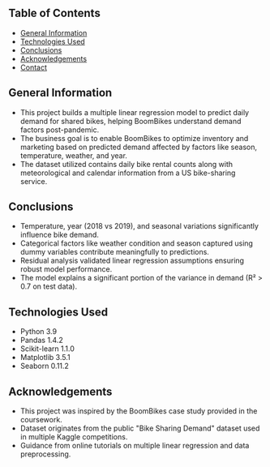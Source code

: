 ## Table of Contents
* [General Information](#general-information)
* [Technologies Used](#technologies-used)
* [Conclusions](#conclusions)
* [Acknowledgements](#acknowledgements)
* [Contact](#contact)

## General Information
- This project builds a multiple linear regression model to predict daily demand for shared bikes, helping BoomBikes understand demand factors post-pandemic.
- The business goal is to enable BoomBikes to optimize inventory and marketing based on predicted demand affected by factors like season, temperature, weather, and year.
- The dataset utilized contains daily bike rental counts along with meteorological and calendar information from a US bike-sharing service.

## Conclusions
- Temperature, year (2018 vs 2019), and seasonal variations significantly influence bike demand.
- Categorical factors like weather condition and season captured using dummy variables contribute meaningfully to predictions.
- Residual analysis validated linear regression assumptions ensuring robust model performance.
- The model explains a significant portion of the variance in demand (R² > 0.7 on test data).

## Technologies Used
- Python 3.9
- Pandas 1.4.2
- Scikit-learn 1.1.0
- Matplotlib 3.5.1
- Seaborn 0.11.2

## Acknowledgements
- This project was inspired by the BoomBikes case study provided in the coursework.
- Dataset originates from the public "Bike Sharing Demand" dataset used in multiple Kaggle competitions.
- Guidance from online tutorials on multiple linear regression and data preprocessing.
